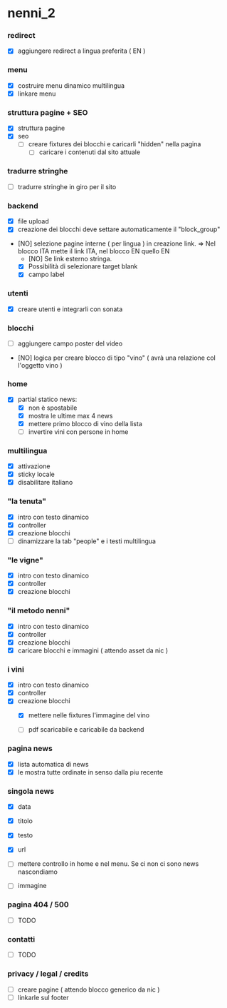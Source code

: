 nenni_2
=======

### redirect
- [x] aggiungere redirect a lingua preferita ( EN )

### menu
- [x] costruire menu dinamico multilingua
- [x] linkare menu

### struttura pagine + SEO
- [x] struttura pagine
- [x] seo
    - [ ] creare fixtures dei blocchi e caricarli "hidden" nella pagina
      - [ ] caricare i contenuti dal sito attuale

### tradurre stringhe
- [ ] tradurre stringhe in giro per il sito

### backend
- [x] file upload
- [x] creazione dei blocchi deve settare automaticamente il "block_group"
- [NO] selezione pagine interne ( per lingua ) in creazione link. => Nel blocco ITA mette il link ITA, nel blocco EN quello EN 
    - [NO] Se link esterno stringa. 
    - [x] Possibilità di selezionare target blank
    - [x] campo label

### utenti
- [x] creare utenti e integrarli con sonata

### blocchi
- [ ] aggiungere campo poster del video
- [NO] logica per creare blocco di tipo "vino" ( avrà una relazione col l'oggetto vino )

### home
- [x] partial statico news:
    - [x] non è spostabile
    - [x] mostra le ultime max 4 news
    - [x] mettere primo blocco di vino della lista
    - [ ] invertire vini con persone in home
    
### multilingua
- [x] attivazione 
- [x] sticky locale
- [x] disabilitare italiano
 
### "la tenuta"
- [x] intro con testo dinamico
- [x] controller
- [x] creazione blocchi
- [ ] dinamizzare la tab "people" e i testi multilingua

### "le vigne"
- [x] intro con testo dinamico
- [x] controller
- [x] creazione blocchi 

### "il metodo nenni"
- [x] intro con testo dinamico
- [x] controller
- [x] creazione blocchi 
- [x] caricare blocchi e immagini ( attendo asset da nic )

### i vini
- [x] intro con testo dinamico
- [x] controller
- [x] creazione blocchi
    - [x] mettere nelle fixtures l'immagine del vino 
    - [ ] pdf scaricabile e caricabile da backend
    

### pagina news
- [x] lista automatica di news
- [x] le mostra tutte ordinate in senso dalla piu recente
 
### singola news
- [x] data
- [x] titolo
- [x] testo
- [x] url
- [ ] mettere controllo in home e nel menu. Se ci non ci sono news nascondiamo
- [ ] immagine


### pagina 404 / 500
- [ ] TODO

### contatti
- [ ] TODO
   
### privacy / legal / credits   
- [ ] creare pagine ( attendo blocco generico da nic )
- [ ] linkarle sul footer